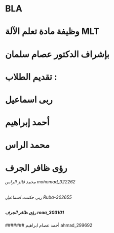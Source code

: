 # BLA
# وظيفة مادة تعلم الآلة MLT 
# بإشراف الدكتور عصام سلمان
# تقديم الطلاب :
 # ربى اسماعيل
 # أحمد إبراهيم   
 # محمد الراس 
 # رؤى ظافر الجرف
  ###### محمد فائز الراس mohamad_322262
  ###### ربى حكمت اسماعيل Ruba-302655
#####   رؤى ظافر الجرف roaa_303101
####### أحمد عصام ابراهيم   ahmad_299692





